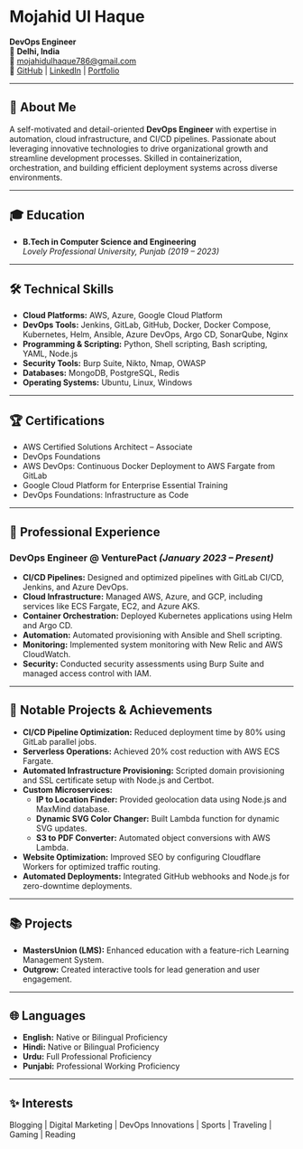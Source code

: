 
# Mojahid Ul Haque

**DevOps Engineer**  
📍 **Delhi, India**  
📧 [mojahidulhaque786@gmail.com](mailto:mojahidulhaque786@gmail.com)  
🔗 [GitHub](https://github.com/mojahid0862) | [LinkedIn](https://www.linkedin.com/in/mojahid-ul-haque) | [Portfolio](https://mojahidulhaque.in)  

---

## 🌟 **About Me**

A self-motivated and detail-oriented **DevOps Engineer** with expertise in automation, cloud infrastructure, and CI/CD pipelines. Passionate about leveraging innovative technologies to drive organizational growth and streamline development processes. Skilled in containerization, orchestration, and building efficient deployment systems across diverse environments.

---

## 🎓 **Education**

- **B.Tech in Computer Science and Engineering**  
  *Lovely Professional University, Punjab (2019 – 2023)*

---

## 🛠️ **Technical Skills**

- **Cloud Platforms:** AWS, Azure, Google Cloud Platform  
- **DevOps Tools:** Jenkins, GitLab, GitHub, Docker, Docker Compose, Kubernetes, Helm, Ansible, Azure DevOps, Argo CD, SonarQube, Nginx  
- **Programming & Scripting:** Python, Shell scripting, Bash scripting, YAML, Node.js  
- **Security Tools:** Burp Suite, Nikto, Nmap, OWASP  
- **Databases:** MongoDB, PostgreSQL, Redis  
- **Operating Systems:** Ubuntu, Linux, Windows  

---

## 🏆 **Certifications**

- AWS Certified Solutions Architect – Associate  
- DevOps Foundations  
- AWS DevOps: Continuous Docker Deployment to AWS Fargate from GitLab  
- Google Cloud Platform for Enterprise Essential Training  
- DevOps Foundations: Infrastructure as Code  

---

## 💼 **Professional Experience**

### **DevOps Engineer @ VenturePact** *(January 2023 – Present)*  
- **CI/CD Pipelines:** Designed and optimized pipelines with GitLab CI/CD, Jenkins, and Azure DevOps.  
- **Cloud Infrastructure:** Managed AWS, Azure, and GCP, including services like ECS Fargate, EC2, and Azure AKS.  
- **Container Orchestration:** Deployed Kubernetes applications using Helm and Argo CD.  
- **Automation:** Automated provisioning with Ansible and Shell scripting.  
- **Monitoring:** Implemented system monitoring with New Relic and AWS CloudWatch.  
- **Security:** Conducted security assessments using Burp Suite and managed access control with IAM.  

---

## 🚀 **Notable Projects & Achievements**

- **CI/CD Pipeline Optimization:** Reduced deployment time by 80% using GitLab parallel jobs.  
- **Serverless Operations:** Achieved 20% cost reduction with AWS ECS Fargate.  
- **Automated Infrastructure Provisioning:** Scripted domain provisioning and SSL certificate setup with Node.js and Certbot.  
- **Custom Microservices:**  
  - **IP to Location Finder:** Provided geolocation data using Node.js and MaxMind database.  
  - **Dynamic SVG Color Changer:** Built Lambda function for dynamic SVG updates.  
  - **S3 to PDF Converter:** Automated object conversions with AWS Lambda.  
- **Website Optimization:** Improved SEO by configuring Cloudflare Workers for optimized traffic routing.  
- **Automated Deployments:** Integrated GitHub webhooks and Node.js for zero-downtime deployments.  

---

## 📚 **Projects**

- **MastersUnion (LMS):** Enhanced education with a feature-rich Learning Management System.  
- **Outgrow:** Created interactive tools for lead generation and user engagement.  

---

## 🌐 **Languages**

- **English:** Native or Bilingual Proficiency  
- **Hindi:** Native or Bilingual Proficiency  
- **Urdu:** Full Professional Proficiency  
- **Punjabi:** Professional Working Proficiency  

---

## ✨ **Interests**

Blogging | Digital Marketing | DevOps Innovations | Sports | Traveling | Gaming | Reading  
